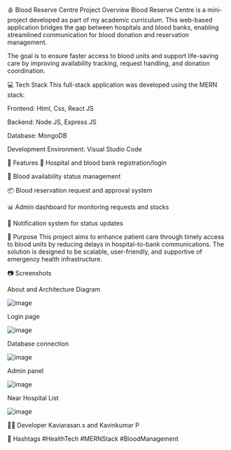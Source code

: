 🩸 Blood Reserve Centre
Project Overview
Blood Reserve Centre is a mini-project developed as part of my academic curriculum. This web-based application bridges the gap between hospitals and blood banks, enabling streamlined communication for blood donation and reservation management.

The goal is to ensure faster access to blood units and support life-saving care by improving availability tracking, request handling, and donation coordination.

💻 Tech Stack
This full-stack application was developed using the MERN stack:

Frontend: Html, Css, React JS

Backend: Node JS, Express JS

Database: MongoDB

Development Environment: Visual Studio Code

🔧 Features
🏥 Hospital and blood bank registration/login

💉 Blood availability status management

📦 Blood reservation request and approval system

📊 Admin dashboard for monitoring requests and stocks

📩 Notification system for status updates

🚀 Purpose
This project aims to enhance patient care through timely access to blood units by reducing delays in hospital-to-bank communications. The solution is designed to be scalable, user-friendly, and supportive of emergency health infrastructure.

📷 Screenshots

About and Architecture Diagram

![image](https://github.com/user-attachments/assets/e1958511-f6ff-4139-a066-4a58060245f1)

Login page

![image](https://github.com/user-attachments/assets/55863e13-d8e2-4eeb-8d5f-316992c192eb)

Database connection

![image](https://github.com/user-attachments/assets/c8881601-4802-4ab5-b42f-0ac71f2ebeeb)

Admin panel

![image](https://github.com/user-attachments/assets/2d1a84fc-27c3-4777-a385-a81bc7382871)

Near Hospital List 

![image](https://github.com/user-attachments/assets/ea2994b9-a30f-423e-a4a0-d882453829e9)




🧑‍💻 Developer
Kaviarasan.s and Kavinkumar P

🔗 Hashtags
#HealthTech #MERNStack #BloodManagement
